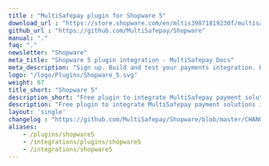 ```yaml
---
title : "MultiSafepay plugin for Shopware 5"
download_url : "https://store.shopware.com/en/mltis39871819230f/multisafepay-online-payments-free-plugin-with-20-payment-methods.html"
github_url : "https://github.com/MultiSafepay/Shopware"
manual: "."
faq: "."
newsletter: "Shopware"
meta_title: "Shopware 5 plugin integration - MultiSafepay Docs"
meta_description: "Sign up. Build and test your payments integration. Explore our products and services. Use our API Reference, SDKs, and wrappers. Get support."
logo: "/logo/Plugins/Shopware_5.svg"
weight: 07
title_short: "Shopware 5"
description_short: "Free plugin to integrate MultiSafepay payment solutions into your Shopware 5 webshop"
description: "Free plugin to integrate MultiSafepay payment solutions into your Shopware 5 webshop"
layout: 'single'
changelog : "https://github.com/MultiSafepay/Shopware/blob/master/CHANGELOG.md"
aliases: 
    - /plugins/shopware5
    - /integrations/plugins/shopware5
    - /integrations/shopware5
---
```



